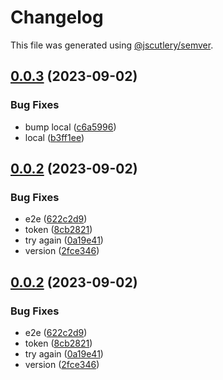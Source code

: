 # Changelog

This file was generated using [@jscutlery/semver](https://github.com/jscutlery/semver).

## [0.0.3](https://github.com/rovacc/rovacc-nodejs-packages/compare/training-events-types-0.0.2...training-events-types-0.0.3) (2023-09-02)

### Bug Fixes

- bump local ([c6a5996](https://github.com/rovacc/rovacc-nodejs-packages/commit/c6a5996afaf813a0d3e70534f1586df4bda6f6a0))
- local ([b3ff1ee](https://github.com/rovacc/rovacc-nodejs-packages/commit/b3ff1eeeeb240e1fa78c8b1b4d00d42b50ea8d41))

## [0.0.2](https://github.com/rovacc/rovacc-nodejs-packages/compare/training-events-types-0.0.1...training-events-types-0.0.2) (2023-09-02)

### Bug Fixes

- e2e ([622c2d9](https://github.com/rovacc/rovacc-nodejs-packages/commit/622c2d958d428a83319d5a4cd223963d00f9c9c8))
- token ([8cb2821](https://github.com/rovacc/rovacc-nodejs-packages/commit/8cb28216bc6be50c5afd7a272209788065df2a79))
- try again ([0a19e41](https://github.com/rovacc/rovacc-nodejs-packages/commit/0a19e41b820ad20a42db59c982933c4f756b8e6a))
- version ([2fce346](https://github.com/rovacc/rovacc-nodejs-packages/commit/2fce34628366e5e8f6c720d5f2105d8ccdd6e458))

## [0.0.2](https://github.com/rovacc/rovacc-nodejs-packages/compare/training-events-types-0.0.1...training-events-types-0.0.2) (2023-09-02)

### Bug Fixes

- e2e ([622c2d9](https://github.com/rovacc/rovacc-nodejs-packages/commit/622c2d958d428a83319d5a4cd223963d00f9c9c8))
- token ([8cb2821](https://github.com/rovacc/rovacc-nodejs-packages/commit/8cb28216bc6be50c5afd7a272209788065df2a79))
- try again ([0a19e41](https://github.com/rovacc/rovacc-nodejs-packages/commit/0a19e41b820ad20a42db59c982933c4f756b8e6a))
- version ([2fce346](https://github.com/rovacc/rovacc-nodejs-packages/commit/2fce34628366e5e8f6c720d5f2105d8ccdd6e458))
